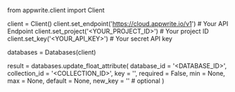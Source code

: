 from appwrite.client import Client

client = Client()
client.set_endpoint('https://cloud.appwrite.io/v1') # Your API Endpoint
client.set_project('<YOUR_PROJECT_ID>') # Your project ID
client.set_key('<YOUR_API_KEY>') # Your secret API key

databases = Databases(client)

result = databases.update_float_attribute(
    database_id = '<DATABASE_ID>',
    collection_id = '<COLLECTION_ID>',
    key = '',
    required = False,
    min = None,
    max = None,
    default = None,
    new_key = '' # optional
)
